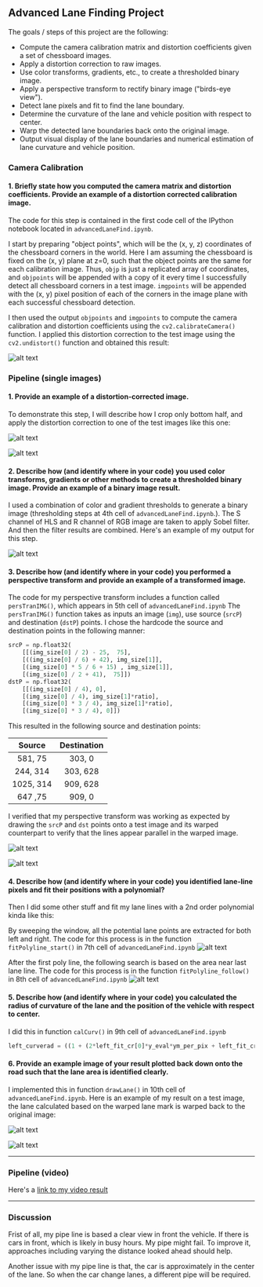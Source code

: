## Advanced Lane Finding Project

The goals / steps of this project are the following:

* Compute the camera calibration matrix and distortion coefficients given a set of chessboard images.
* Apply a distortion correction to raw images.
* Use color transforms, gradients, etc., to create a thresholded binary image.
* Apply a perspective transform to rectify binary image ("birds-eye view").
* Detect lane pixels and fit to find the lane boundary.
* Determine the curvature of the lane and vehicle position with respect to center.
* Warp the detected lane boundaries back onto the original image.
* Output visual display of the lane boundaries and numerical estimation of lane curvature and vehicle position.

[//]: # (Image References)

[image1]: ./output_images/calibresult.png "Undistorted calibration"
[image2]: ./output_images/test_images1_undistort.png "undistorted test image"
[image3]: ./output_images/binary_threshHold.png "threshhold binary"
[image4]: ./output_images/test_image_perspective.png "perspective"
[image5]: ./output_images/warped.png "warped"
[image6]: ./output_images/warped1.png "warped1"
[image7]: ./output_images/lane_follow.png "lane_follow"
[image8]: ./output_images/lane_start.png "lane_start"
[image9]: ./output_images/lane_on_road.png "lane_on_road"
[image10]:./test_images/straight_lines2.jpg "straight_lines2"
[video1]: ./project_video_out.mp4

### Camera Calibration

#### 1. Briefly state how you computed the camera matrix and distortion coefficients. Provide an example of a distortion corrected calibration image.

The code for this step is contained in the first code cell of the IPython notebook located in 
`advancedLaneFind.ipynb`.  

I start by preparing "object points", which will be the (x, y, z) coordinates of the chessboard corners in the world.
 Here I am assuming the chessboard is fixed on the (x, y) plane at z=0, such that the object points are the same for
 each calibration image.  Thus, `objp` is just a replicated array of coordinates, and `objpoints` will be appended 
 with a copy of it every time I successfully detect all chessboard corners in a test image.  `imgpoints` will be 
 appended with the (x, y) pixel position of each of the corners in the image plane with each successful chessboard 
 detection.  

I then used the output `objpoints` and `imgpoints` to compute the camera calibration and distortion coefficients
 using the `cv2.calibrateCamera()` function.  I applied this distortion correction to the test image using the 
 `cv2.undistort()` function and obtained this result: 

![alt text][image1]

### Pipeline (single images)

#### 1. Provide an example of a distortion-corrected image.


To demonstrate this step, I will describe how I crop only bottom half, and apply the distortion correction to one of the 
test images like this one:

![alt text][image10]

![alt text][image2]

#### 2. Describe how (and identify where in your code) you used color transforms, gradients or other methods to create a thresholded binary image.  Provide an example of a binary image result.

I used a combination of color and gradient thresholds to generate a binary image (thresholding steps at 4th cell of
`advancedLaneFind.ipynb`.). The S channel of HLS and R channel of RGB image are taken to apply Sobel filter. And then the
filter results are combined.
Here's an example of my output for this step. 

![alt text][image3]

#### 3. Describe how (and identify where in your code) you performed a perspective transform and provide an example of a transformed image.

The code for my perspective transform includes a function called `persTranIMG()`, which appears in  5th cell of
`advancedLaneFind.ipynb`  The `persTranIMG()` function takes as inputs an image (`img`), use source (`srcP`) and destination (`dstP`) points. 
 I chose the hardcode the source and destination points in the following manner:

```python
srcP = np.float32(
    [[(img_size[0] / 2) - 25,  75],
    [((img_size[0] / 6) + 42), img_size[1]],
    [(img_size[0] * 5 / 6 + 15) , img_size[1]],
    [(img_size[0] / 2 + 41),  75]])
dstP = np.float32(
    [[(img_size[0] / 4), 0],
    [(img_size[0] / 4), img_size[1]*ratio],
    [(img_size[0] * 3 / 4), img_size[1]*ratio],
    [(img_size[0] * 3 / 4), 0]])
```
This resulted in the following source and destination points:

| Source        | Destination   | 
|:-------------:|:-------------:| 
|  581,    75     | 303, 0        | 
| 244,   314      | 303, 628      |
| 1025, 314     | 909, 628      |
| 647 ,75    | 909, 0        |

I verified that my perspective transform was working as expected by drawing the `srcP` and `dst` points onto a test 
image and its warped counterpart to verify that the lines appear parallel in the warped image.

![alt text][image4]

![alt text][image5]

#### 4. Describe how (and identify where in your code) you identified lane-line pixels and fit their positions with a polynomial?

Then I did some other stuff and fit my lane lines with a 2nd order polynomial kinda like this:

By sweeping the window, all the potential lane points are extracted for both left and right. 
The code for this process is in the function `fitPolyline_start()` in 7th cell of `advancedLaneFind.ipynb`
![alt text][image8]

After the first poly line, the following search is based on the area near last lane line.
The code for this process is in the function `fitPolyline_follow()` in 8th cell of `advancedLaneFind.ipynb`
![alt text][image7]

#### 5. Describe how (and identify where in your code) you calculated the radius of curvature of the lane and the position of the vehicle with respect to center.

I did this in function `calCurv()` in 9th cell of `advancedLaneFind.ipynb`

```python
left_curverad = ((1 + (2*left_fit_cr[0]*y_eval*ym_per_pix + left_fit_cr[1])**2)**1.5) / np.absolute(2*left_fit_cr[0])
```

#### 6. Provide an example image of your result plotted back down onto the road such that the lane area is identified clearly.

I implemented this in function `drawLane()` in 10th cell of `advancedLaneFind.ipynb`.
Here is an example of my result on a test image, the lane calculated based on the warped lane mark is warped back to the 
original image:

![alt text][image6]

![alt text][image9]

---

### Pipeline (video)


Here's a [link to my video result](./project_video_out.mp4)

---

### Discussion

Frist of all, my pipe line is based a clear view in front the vehicle. If there is cars in front, which is likely in busy 
hours. My pipe might fail. To improve it, approaches including varying the distance looked ahead should help.
 
Another issue with my pipe line is that, the car is approximately in the center of the lane. So when the car change lanes, 
 a different pipe will be required.
